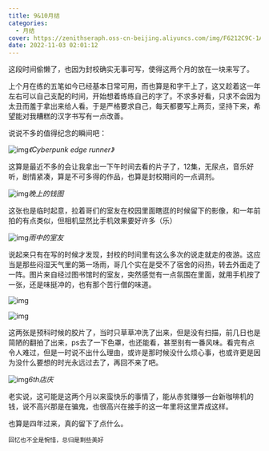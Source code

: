 ```yaml
---
title: 9&10月结
categories:
  - 月结
cover: https://zenithseraph.oss-cn-beijing.aliyuncs.com/img/F6212C9C-1AA1-4793-8E67-ABA0266B2569-1024x671.jpeg
date: 2022-11-03 02:01:12
---
```


这段时间偷懒了，也因为封校确实无事可写，使得这两个月的放在一块来写了。

上个月在练的五笔如今已经基本日常可用，而也算是和字干上了，这又趁着这一年左右可以自己支配的时间，开始想着练练自己的字了。不求多好看，只求不会因为太丑而羞于拿出来给人看。于是严格要求自己，每天都要写上两页，坚持下来，希望能对我糟糕的汉字书写有一点改善。

说说不多的值得纪念的瞬间吧：

![img](https://zenithseraph.oss-cn-beijing.aliyuncs.com/img/F6212C9C-1AA1-4793-8E67-ABA0266B2569-1024x671.jpeg)*《Cyberpunk edge runner》*

这算是最近不多的会让我拿出一下午时间去看的片子了，12集，无尿点，音乐好听，剧情紧凑，算是不可多得的作品，也算是封校期间的一点调剂。

![img](https://zenithseraph.oss-cn-beijing.aliyuncs.com/img/5197D053-25A1-4F8F-819A-6EC292209EB2-1024x570.jpeg)*晚上的钱图*

这张也是临时起意，拉着哥们的室友在校园里面瞎逛的时候留下的影像，和一年前拍的有点类似，但相机显然比手机效果要好许多（乐）

![img](https://zenithseraph.oss-cn-beijing.aliyuncs.com/img/60DA9C40-6346-4D4D-ADC6-149C2C1642E8-576x1024.jpeg)*雨中的室友*

说起来只有在写的时候才发现，封校的时间里有这么多次的说走就走的夜游。这应当是那些闷湿天气里的第一场雨，哥几个实在是受不了宿舍的闷热，转去外面走了一阵。图片来自经过图书馆时的室友，突然感觉有一点氛围在里面，就用手机按了一张，还是味挺冲的，也有那个苦行僧的味道。

![img](https://zenithseraph.oss-cn-beijing.aliyuncs.com/img/C2D6791C-376A-4F2C-941E-5B260DAF90B2.jpeg)

![img](https://zenithseraph.oss-cn-beijing.aliyuncs.com/img/2447FB4B-89DE-4A7C-A29E-A2BF12E34418-scaled.jpeg)

这两张是预科时候的胶片了，当时只草草冲洗了出来，但是没有扫描，前几日也是简陋的翻拍了出来，ps去了一下色罩，也还能看，甚至别有一番风味。看完有点令人难过，但是一时说不出什么理由，或许是那时候没什么烦心事，也或许更是因为没什么要想的时光永远过去了，再回不来了吧。

![img](https://zenithseraph.oss-cn-beijing.aliyuncs.com/img/57D43E2E-E037-4DCA-AAEA-CD64EECE69EF-edited-scaled.jpeg)*6th店庆*

老实说，这可能是这两个月以来蛮快乐的事情了，能从赤贫赚够一台新咖啡机的钱，说不高兴那是在骗鬼，也很高兴在接手的这一年里将这里弄成这样。

也算是四年过来，真的留下了点什么。

```
回忆也不全是惋惜，总归是剩些美好
```
